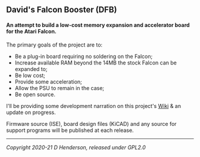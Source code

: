 ## David's Falcon Booster (DFB)

#### An attempt to build a low-cost memory expansion and accelerator board for the Atari Falcon.

The primary goals of the project are to:

* Be a plug-in board requiring no soldering on the Falcon;
* Increase available RAM beyond the 14MB the stock Falcon can be expanded to;
* Be low cost;
* Provide some acceleration;
* Allow the PSU to remain in the case;
* Be open source.

I'll be providing some development narration on this project's [Wiki](https://github.com/dh219/DFB/wiki) & an update on progress.

Firmware source (ISE), board design files (KiCAD) and any source for support programs will be published at each release.

---

*Copyright 2020-21 D Henderson, released under GPL2.0*
